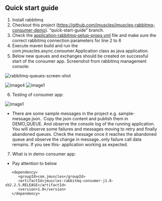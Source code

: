 ## Quick start guide



1. Install rabbitmq
2. Checkout this project (https://github.com/jmuscles/jmuscles-rabbitmq-consumer-demo). “quick-start-guide” branch.
3. Check the [application-rabbitmq-setup-props.yml](https://github.com/jmuscles/jmuscles-rabbitmq-consumer-demo/blob/main/src/main/resources/application-rabbitmq-setup-props.yml) file and make sure the correct rabbitmq connection parameters for line 2 to 6
4. Execute maven build and run the com.jmuscles.async.consumer.Application class as java application.
5. Below new queues and exchanges should be created on successful start of the consumer app. Screenshot from rabbitmq management console:

![rabbitmq-queues-screen-shot](https://user-images.githubusercontent.com/91483360/147897007-dffb1eae-9528-415a-8030-f1983a87c50b.png)

![image4](https://user-images.githubusercontent.com/91483360/147897214-cdd2e8f0-3758-422c-afee-71af424892c6.png)
![image1](https://user-images.githubusercontent.com/91483360/147897227-463c5406-5f2d-4481-9979-2819a2c657fc.png)

6. Testing of consumer app: 

![image1](https://user-images.githubusercontent.com/91483360/147897233-a509faa1-020d-4636-b8a9-f0efc7823472.png)

  * There are some sample messages in the project e.g. sample-message.json.. Copy the json content and publish them in DEMO_QUEUE. And observe the console log of the running application. You will observe some failures and messages moving to retry and finally abandoned queues. Check the message once it reaches the abandoned queue and observe the change in message..only failure call data remains. If you see this- application working as expected.

7. What is in demo consumer app:  
  * Pay attention to below
  ```
     <dependency>
        <groupId>com.jmuscles</groupId>
        <artifactId>jmuscles-rabbitmq-consumer-j1.8-sb2.2.5.RELEASE</artifactId>
        <version>1.0</version>
     </dependency>
  ```
